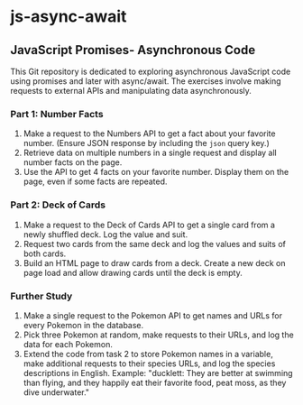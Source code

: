# js-async-await

## JavaScript Promises- Asynchronous Code

This Git repository is dedicated to exploring asynchronous JavaScript code using promises and later with async/await. The exercises involve making requests to external APIs and manipulating data asynchronously.

### Part 1: Number Facts

1. Make a request to the Numbers API to get a fact about your favorite number. (Ensure JSON response by including the `json` query key.)
2. Retrieve data on multiple numbers in a single request and display all number facts on the page.
3. Use the API to get 4 facts on your favorite number. Display them on the page, even if some facts are repeated.

### Part 2: Deck of Cards

1. Make a request to the Deck of Cards API to get a single card from a newly shuffled deck. Log the value and suit.
2. Request two cards from the same deck and log the values and suits of both cards.
3. Build an HTML page to draw cards from a deck. Create a new deck on page load and allow drawing cards until the deck is empty.

### Further Study

1. Make a single request to the Pokemon API to get names and URLs for every Pokemon in the database.
2. Pick three Pokemon at random, make requests to their URLs, and log the data for each Pokemon.
3. Extend the code from task 2 to store Pokemon names in a variable, make additional requests to their species URLs, and log the species descriptions in English.
   Example: "ducklett: They are better at swimming than flying, and they happily eat their favorite food, peat moss, as they dive underwater."
